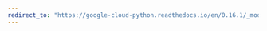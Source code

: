 ```yaml
---
redirect_to: "https://google-cloud-python.readthedocs.io/en/0.16.1/_modules/gcloud/bigquery/query.html"
---
```

